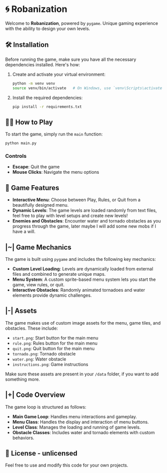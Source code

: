 # 🌀 Robanization

Welcome to **Robanization**, powered by `pygame`. Unique gaming experience with the ability to design your own levels.

## 🛠️ Installation

Before running the game, make sure you have all the necessary dependencies installed. Here's how:

1. Create and activate your virtual environment:

   ```bash
   python -m venv venv
   source venv/bin/activate   # On Windows, use `venv\Scripts\activate`
   ```

2. Install the required dependencies:
   ```bash
   pip install -r requirements.txt
   ```

## 🧙‍♂️ How to Play

To start the game, simply run the `main` function:

```bash
python main.py
```

### Controls

- **Escape**: Quit the game
- **Mouse Clicks**: Navigate the menu options

## 📜 Game Features

- **Interactive Menu**: Choose between Play, Rules, or Quit from a beautifully designed menu.
- **Dynamic Levels**: The game levels are loaded randomly from text files, feel free to play with level setups and create new levels!
- **Enemies and Obstacles**: Encounter water and tornado obstacles as you progress through the game, later maybe I will add some new mobs if I have a will.

## |~| Game Mechanics

The game is built using `pygame` and includes the following key mechanics:

- **Custom Level Loading**: Levels are dynamically loaded from external files and combined to generate unique maps.
- **Menu System**: A custom sprite-based menu system lets you start the game, view rules, or quit.
- **Interactive Obstacles**: Randomly animated tornadoes and water elements provide dynamic challenges.

## |-| Assets

The game makes use of custom image assets for the menu, game tiles, and obstacles. These include:

- `start.png`: Start button for the main menu
- `rule.png`: Rules button for the main menu
- `quit.png`: Quit button for the main menu
- `tornado.png`: Tornado obstacle
- `water.png`: Water obstacle
- `instructions.png`: Game instructions

Make sure these assets are present in your `/data` folder, if you want to add something more.

## |+| Code Overview

The game loop is structured as follows:

- **Main Game Loop**: Handles menu interactions and gameplay.
- **Menu Class**: Handles the display and interaction of menu buttons.
- **Level Class**: Manages the loading and running of game levels.
- **Obstacle Classes**: Includes water and tornado elements with custom behaviors.

## 🔗 License - unlicensed

Feel free to use and modify this code for your own projects.
